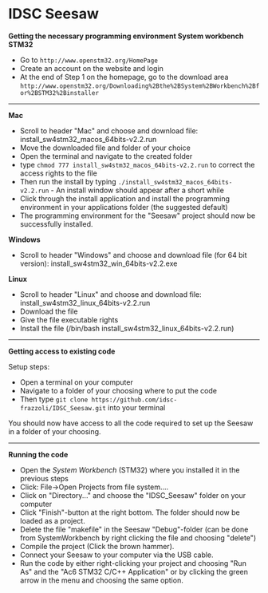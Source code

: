 # IDSC Seesaw

**Getting the necessary programming environment System workbench STM32**

- Go to `http://www.openstm32.org/HomePage`
- Create an account on the website and login
- At the end of Step 1 on the homepage, go to the download area `http://www.openstm32.org/Downloading%2Bthe%2BSystem%2BWorkbench%2Bfor%2BSTM32%2Binstaller`

--------------------------------------------------------------------------
**Mac**
- Scroll to header "Mac" and choose and download file: install_sw4stm32_macos_64bits-v2.2.run
- Move the downloaded file and folder of your choice
- Open the terminal and navigate to the created folder
- type `chmod 777 install_sw4stm32_macos_64bits-v2.2.run` to correct the access rights to the file
- Then run the install by typing `./install_sw4stm32_macos_64bits-v2.2.run` - An install window should appear after a short while
- Click through the install application and install the programming environment in your applications folder (the suggested default)
- The programming environment for the "Seesaw" project should now be successfully installed.

**Windows**
- Scroll to header "Windows" and choose and download file (for 64 bit version): install_sw4stm32_win_64bits-v2.2.exe

**Linux**
- Scroll to header "Linux" and choose and download file: install_sw4stm32_linux_64bits-v2.2.run
- Download the file
- Give the file executable rights
- Install the file (/bin/bash install_sw4stm32_linux_64bits-v2.2.run)

--------------------------------------------------------------------------

**Getting access to existing code**

Setup steps:
- Open a terminal on your computer
- Navigate to a folder of your choosing where to put the code
- Then type `git clone https://github.com/idsc-frazzoli/IDSC_Seesaw.git` into your terminal

You should now have access to all the code required to set up the Seesaw in a folder of your choosing. 

--------------------------------------------------------------------------
**Running the code**
- Open the *System Workbench* (STM32) where you installed it in the previous steps
- Click: File->Open Projects from file system....  
- Click on "Directory..." and choose the "IDSC_Seesaw" folder on your computer
- Click "Finish"-button at the right bottom. The folder should now be loaded as a project. 
- Delete the file "makefile" in the Seesaw "Debug"-folder (can be done from SystemWorkbench by right clicking the file and choosing "delete")
- Compile the project (Click the brown hammer).
- Connect your Seesaw to your computer via the USB cable. 
- Run the code by either right-clicking your project and choosing "Run As" and the "Ac6 STM32 C/C++ Application" or by clicking the green arrow in the menu and choosing the same option.
